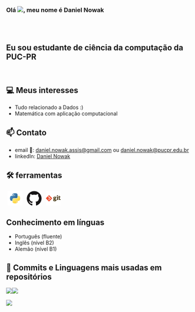### Olá <img src="https://media.giphy.com/media/hvRJCLFzcasrR4ia7z/giphy.gif" width="25px">, meu nome é Daniel Nowak
<br />

</br>

## Eu sou estudante de ciência da computação da PUC-PR

</br>

## 💻 Meus interesses 

- Tudo relacionado a Dados :)
- Matemática com aplicação computacional


## 📫 Contato

- email 📧:  [daniel.nowak.assis@gmail.com](daniel.nowak.assis@gmail.com) ou [daniel.nowak@pucpr.edu.br](daniel.nowak@pucpr.edu.br)
- linkedIn: [Daniel Nowak](https://www.linkedin.com/in/daniel-nowak-77a6311a2/)

## 🛠  ferramentas
<p>
  <img src="https://raw.githubusercontent.com/github/explore/80688e429a7d4ef2fca1e82350fe8e3517d3494d/topics/python/python.png" alt="Python" height="40" style="vertical-align:top; margin:4px">
 <img src="https://raw.githubusercontent.com/github/explore/78df643247d429f6cc873026c0622819ad797942/topics/github/github.png" alt="Github" height="40" style="vertical-align:top; margin:4px">
<img src="https://raw.githubusercontent.com/github/explore/80688e429a7d4ef2fca1e82350fe8e3517d3494d/topics/git/git.png" alt="Git" height="40" style="vertical-align:top; margin:4px">
  
## Conhecimento em línguas

- Português (fluente)
- Inglês (nível B2)
- Alemão (nível B1)

## 🏅 Commits e Linguagens mais usadas em repositórios

<div>

 <img align="left" src="https://github-readme-stats.vercel.app/api?username=danielnowakassis&count_private=true&show_icons=true&theme=prussian">
 
 <img  src="https://github-readme-stats.vercel.app/api/top-langs/?username=danielnowakassis&count_private=true&show_icons=true&theme=prussian">


</div>


![](https://hit.yhype.me/github/profile?user_id=57731778)
